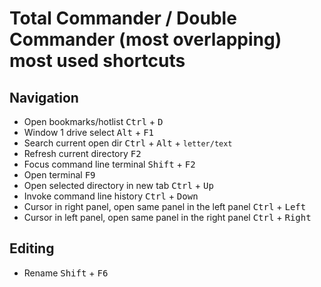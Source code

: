 # Total Commander / Double Commander (most overlapping) most used shortcuts

## Navigation

- Open bookmarks/hotlist <kbd>Ctrl</kbd> + <kbd>D</kbd>
- Window 1 drive select <kbd>Alt</kbd> + <kbd>F1</kbd>
- Search current open dir <kbd>Ctrl</kbd> + <kbd>Alt</kbd> + <code>letter/text</code>
- Refresh current directory <kbd>F2</kbd>
- Focus command line terminal <kbd>Shift</kbd> + <kbd>F2</kbd>
- Open terminal <kbd>F9</kbd>
- Open selected directory in new tab <kbd>Ctrl</kbd> + <kbd>Up</kbd>
- Invoke command line history <kbd>Ctrl</kbd> + <kbd>Down</kbd>
- Cursor in right panel, open same panel in the left panel <kbd>Ctrl</kbd> + <kbd>Left</kbd>
- Cursor in left panel, open same panel in the right panel <kbd>Ctrl</kbd> + <kbd>Right</kbd>

## Editing

- Rename <kbd>Shift</kbd> + <kbd>F6</kbd>
